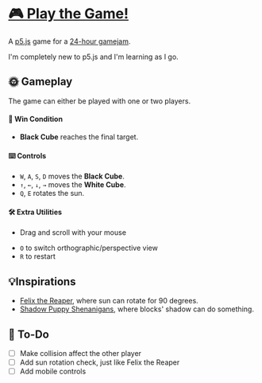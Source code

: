 # [🎮 Play the Game!](https://maoyeedy.github.io/P5-ShadowGame/)

<!-- ### 🕹️ About the Game -->
A [p5.js](https://p5js.org/) game for a [24-hour gamejam](https://itch.io/jam/equinox-game-jam).

I'm completely new to p5.js and I'm learning as I go.

<!-- It's pretty painful to setup collision without [p5play](https://http://p5play.org/). -->

## 🌞 Gameplay

The game can either be played with one or two players.

<!-- #### 🚧 Mechanics:
- **Black Cube** can only move within the shadows.
- **White Cube** can push blocks but cannot enter the shadows. -->

#### 🎯 Win Condition
<!-- - **Black Cube** must navigate through the shadowed blocks and reach the final target to win. -->
- **Black Cube** reaches the final target.

#### ⌨️ Controls
<!-- - *WASD* moves the **Black Cube**. -->
<!-- - *Arrow keys* moves the **White Cube**. -->
- `W`, `A`, `S`, `D` moves the **Black Cube**.
- `↑`, `←`, `↓`, `→` moves the **White Cube**.
- `Q`, `E` rotates the sun.

#### 🛠️ Extra Utilities
- Drag and scroll with your mouse
<!-- - `I`,`O`,`P` for debug settings -->
- `O` to switch orthographic/perspective view
- `R` to restart

## 💡Inspirations

- [Felix the Reaper](https://store.steampowered.com/app/919410/Felix_The_Reaper/), where sun can rotate for 90 degrees.
- [Shadow Puppy Shenanigans](https://prabby-patty.itch.io/shadow-puppy-shenanigans), where blocks' shadow can do something.

<!-- ### Notes -->
<!-- I made a bug, which lead to player1 not able to push blocks, but turns out it works better. So now, player1 can only walk in shadow, and player2 can only push blocks. -->

## 📝 To-Do
- [ ] Make collision affect the other player
- [ ] Add sun rotation check, just like Felix the Reaper
- [ ] Add mobile controls